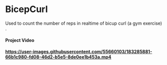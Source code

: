  <h1>BicepCurl</h1>
Used to count the number of reps in realtime of bicup curl (a gym exercise) . 
<br>
<h4>Project Video<h4>

https://user-images.githubusercontent.com/55660103/183285881-66b1c980-fd08-46d2-b5e5-8de0ee1b453a.mp4

<br>


